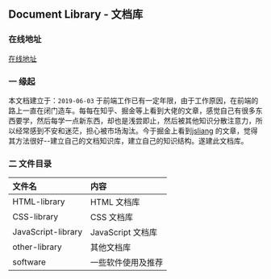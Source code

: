 ## Document Library - 文档库

### 在线地址

[在线地址](https://gintangible.github.io/document-library/)

### 一 缘起

本文档建立于：`2019-06-03` 
于前端工作已有一定年限，由于工作原因，在前端的路上一直在闭门造车。每每在知乎、掘金等上看到大佬的文章，感觉自己有很多东西要学，然后每学一点新东西，却也是浅尝即止，然后被其他知识分散注意力，所以经常感到不安和迷茫，担心被市场淘汰。今于掘金上看到[jsliang](https://juejin.im/user/584613ba128fe10058b3cf68) 的文章，觉得其方法很好--建立自己的文档知识库，建立自己的知识结构。遂建此文档库。

### 二 文件目录

| 文件名 | 内容 |
| :--- | :--- |
| HTML-library | HTML 文档库 |
| CSS-library | CSS 文档库 |
| JavaScript-library | JavaScript 文档库 |
| other-library | 其他文档库 |
| software | 一些软件使用及推荐 |



